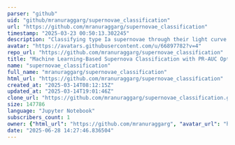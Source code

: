 ```yaml
---
parser: "github"
uid: "github/mranuraggarg/supernovae_classification"
url: "https://github.com/mranuraggarg/supernovae_classification"
timestamp: "2025-03-23 00:50:13.302245"
description: "Classifying type Ia supernovae through their light curve using ML. "
avatar: "https://avatars.githubusercontent.com/u/66897782?v=4"
repo_url: "https://github.com/mranuraggarg/supernovae_classification"
title: "Machine Learning-Based Supernova Classification with PR-AUC Optimization"
name: "supernovae_classification"
full_name: "mranuraggarg/supernovae_classification"
html_url: "https://github.com/mranuraggarg/supernovae_classification"
created_at: "2025-03-14T08:12:15Z"
updated_at: "2025-03-14T19:01:46Z"
clone_url: "https://github.com/mranuraggarg/supernovae_classification.git"
size: 147786
language: "Jupyter Notebook"
subscribers_count: 1
owner: {"html_url": "https://github.com/mranuraggarg", "avatar_url": "https://avatars.githubusercontent.com/u/66897782?v=4", "login": "mranuraggarg", "type": "User"}
date: "2025-06-28 14:27:46.836504"
---
```


